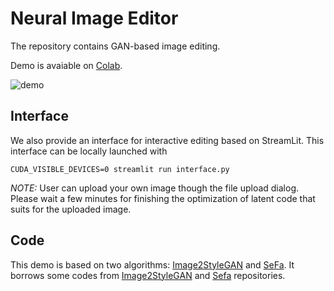 # Neural Image Editor

The repository contains GAN-based image editing.

Demo is avaiable on [Colab](https://colab.research.google.com/github/raven38/image_edit/blob/master/image_edit_demo.ipynb).

![demo](./demo.gif)

## Interface

We also provide an interface for interactive editing based on StreamLit. This interface can be locally launched with 
```
CUDA_VISIBLE_DEVICES=0 streamlit run interface.py
```

*NOTE:* User can upload your own image though the file upload
dialog. Please wait a few minutes for finishing the optimization of
latent code that suits for the uploaded image.


## Code

This demo is based on two algorithms: [Image2StyleGAN](https://arxiv.org/abs/1904.03189) and [SeFa](https://genforce.github.io/sefa/).
It borrows some codes from [Image2StyleGAN](https://github.com/pacifinapacific/StyleGAN_LatentEditor) and [Sefa](https://github.com/genforce/sefa) repositories.
